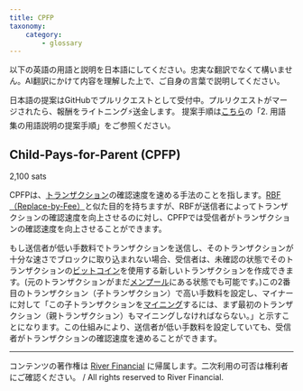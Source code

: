 ```yaml
---
title: CPFP
taxonomy:
    category:
        - glossary
---
```


以下の英語の用語と説明を日本語にしてください。忠実な翻訳でなくて構いません。AI翻訳にかけて内容を理解した上で、ご自身の言葉で説明してください。

日本語の提案はGitHubでプルリクエストとして受付中。プルリクエストがマージされたら、報酬をライトニング⚡️送金します。
提案手順は[こちら](https://github.com/lostinbitcoin/categories/wiki)の「2. 用語集の用語説明の提案手順」をご参照ください。

## Child-Pays-for-Parent (CPFP)
2,100 sats

CPFPは、[トランザクション](http://lostinbitcoin.jp.testrs.jp/staging/glossary/transaction/)の確認速度を速める手法のことを指します。[RBF（Replace-by-Fee）](http://lostinbitcoin.jp.testrs.jp/staging/glossary/rbf/)と似た目的を持ちますが、RBFが送信者によってトランザクションの確認速度を向上させるのに対し、CPFPでは受信者がトランザクションの確認速度を向上させることができます。

もし送信者が低い手数料でトランザクションを送信し、そのトランザクションが十分な速さでブロックに取り込まれない場合、受信者は、未確認の状態でそのトランザクションの[ビットコイン](http://lostinbitcoin.jp.testrs.jp/staging/glossary/bitcoin/)を使用する新しいトランザクションを作成できます。(元のトランザクションがまだ[メンプール](http://lostinbitcoin.jp.testrs.jp/staging/glossary/mempool/)にある状態でも可能です。)この2番目のトランザクション（子トランザクション）で高い手数料を設定し、マイナーに対して「この子トランザクションを[マイニング](http://lostinbitcoin.jp.testrs.jp/staging/glossary/mining/)するには、まず最初のトランザクション（親トランザクション）もマイニングしなければならない。」と示すことになります。この仕組みにより、送信者が低い手数料を設定していても、受信者がトランザクションの確認速度を速めることができます。

---
コンテンツの著作権は [River Financial](https://river.com/) に帰属します。二次利用の可否は権利者にご確認ください。 / All rights reserved to River Financial.
